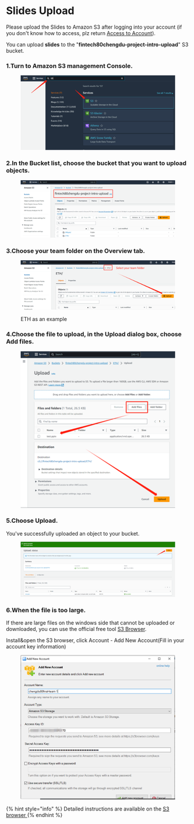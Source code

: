 # Slides Upload

Please upload the  Slides to Amazon S3 after logging into your account (if you don't know how to access, plz return [Access to Account](sign-console.md)).

You can upload **slides** to the "**fintech80chengdu-project-intro-upload**" S3 bucket.&#x20;

### 1.Turn to Amazon S3 management Console.

<figure><img src="../../.gitbook/assets/20.png" alt=""><figcaption></figcaption></figure>

### 2.In the Bucket list, choose the bucket that you want to upload objects.

<figure><img src="../../.gitbook/assets/微信图片_20231017173940.png" alt=""><figcaption></figcaption></figure>

### 3.Choose your team folder on the Overview tab.

<figure><img src="../../.gitbook/assets/微信图片_20231017174238.png" alt=""><figcaption><p>ETH as an example</p></figcaption></figure>

### 4.Choose the file to upload, in the Upload dialog box, choose Add files.

<figure><img src="../../.gitbook/assets/微信图片_20231017174518.png" alt=""><figcaption></figcaption></figure>

### 5.Choose Upload.

You've successfully uploaded an object to your bucket.

<figure><img src="../../.gitbook/assets/微信图片_20231017174619.png" alt=""><figcaption></figcaption></figure>

### 6.When the file is too large.

If there are large files on the windows side that cannot be uploaded or downloaded,  you can use the official free tool [S3 Browser](https://s3browser.com/download/s3browser-9-2-1.exe).

Install\&open the S3 browser, click Account - Add New Account(Fill in your account key information)

<figure><img src="../../.gitbook/assets/9.jpg" alt=""><figcaption></figcaption></figure>

{% hint style="info" %}
Detailed instructions are available on the [S3 browser ](https://s3browser.com/s3browser-first-run.aspx)
{% endhint %}
